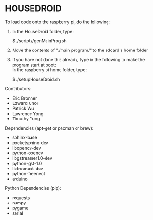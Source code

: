 HOUSEDROID
==========

To load code onto the raspberry pi, do the following:<br>
1) In the HouseDroid folder, type:

	$ ./scripts/genMainProg.sh

2) Move the contents of "./main program/" to the sdcard's home folder<br>
3) If you have not done this already, type in the following to make the program start at boot:<br>
  In the raspberry pi home folder, type:

	$ ./setupHouseDroid.sh

Contributors:<br>
<ul>
    <li>Eric Bronner</li>
    <li>Edward Choi</li>
    <li>Patrick Wu</li>
    <li>Lawrence Yong</li>
    <li>Timothy Yong</li>
</ul>

Dependencies (apt-get or pacman or brew):
<ul>
    <li>sphinx-base</li>
    <li>pocketsphinx-dev</li>
    <li>libopencv-dev</li>
    <li>python-opencv</li>
    <li>libgstreamer1.0-dev</li>
    <li>python-gst-1.0</li>
    <li>libfreenect-dev</li>
    <li>python-freenect</li>
    <li>arduino</li>
</ul>

Python Dependencies (pip):
<ul>
    <li>requests</li>
    <li>numpy</li>
    <li>pygame</li>
    <li>serial</li>
</ul>

